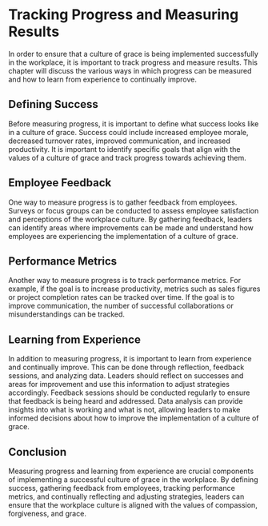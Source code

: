 Tracking Progress and Measuring Results
==================================================================================================

In order to ensure that a culture of grace is being implemented successfully in the workplace, it is important to track progress and measure results. This chapter will discuss the various ways in which progress can be measured and how to learn from experience to continually improve.

Defining Success
----------------

Before measuring progress, it is important to define what success looks like in a culture of grace. Success could include increased employee morale, decreased turnover rates, improved communication, and increased productivity. It is important to identify specific goals that align with the values of a culture of grace and track progress towards achieving them.

Employee Feedback
-----------------

One way to measure progress is to gather feedback from employees. Surveys or focus groups can be conducted to assess employee satisfaction and perceptions of the workplace culture. By gathering feedback, leaders can identify areas where improvements can be made and understand how employees are experiencing the implementation of a culture of grace.

Performance Metrics
-------------------

Another way to measure progress is to track performance metrics. For example, if the goal is to increase productivity, metrics such as sales figures or project completion rates can be tracked over time. If the goal is to improve communication, the number of successful collaborations or misunderstandings can be tracked.

Learning from Experience
------------------------

In addition to measuring progress, it is important to learn from experience and continually improve. This can be done through reflection, feedback sessions, and analyzing data. Leaders should reflect on successes and areas for improvement and use this information to adjust strategies accordingly. Feedback sessions should be conducted regularly to ensure that feedback is being heard and addressed. Data analysis can provide insights into what is working and what is not, allowing leaders to make informed decisions about how to improve the implementation of a culture of grace.

Conclusion
----------

Measuring progress and learning from experience are crucial components of implementing a successful culture of grace in the workplace. By defining success, gathering feedback from employees, tracking performance metrics, and continually reflecting and adjusting strategies, leaders can ensure that the workplace culture is aligned with the values of compassion, forgiveness, and grace.
